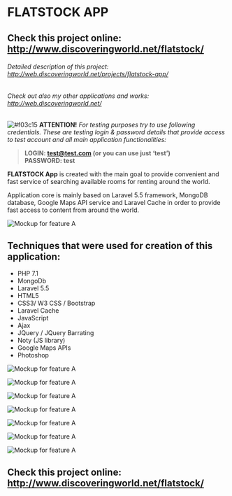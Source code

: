 # FLATSTOCK APP

## Check this project online: http://www.discoveringworld.net/flatstock/

###### Detailed description of this project: http://web.discoveringworld.net/projects/flatstock-app/

###### Check out also my other applications and works: http://web.discoveringworld.net/

![#f03c15](https://placehold.it/15/f03c15/000000?text=+)   **ATTENTION!** *For testing purposes try to use following credentials. These are testing login & password details that provide access to test account and all main application functionalities:*

> **LOGIN: test@test.com (or you can use just ‘test’)** <br />
> **PASSWORD: test**


**FLATSTOCK App** is created with the main goal to provide convenient and fast service of searching available rooms for renting around the world.

Application core is mainly based on Laravel 5.5 framework, MongoDB database, Google Maps API service and Laravel Cache in order to provide fast access to content from around the world.

![Mockup for feature A](http://web.discoveringworld.net/wp-content/uploads/2017/12/flat-t-1080x675.png)


## Techniques that were used for creation of this application: ##
-  PHP 7.1
-  MongoDb
-  Laravel 5.5
-  HTML5
-  CSS3/ W3 CSS / Bootstrap
-  Laravel Cache
-  JavaScript
-  Ajax
-  JQuery / JQuery Barrating
-  Noty (JS library)
-  Google Maps APIs
-  Photoshop

![Mockup for feature A](http://web.discoveringworld.net/wp-content/uploads/2017/12/flat1.png)

![Mockup for feature A](http://web.discoveringworld.net/wp-content/uploads/2017/12/flat4.png)

![Mockup for feature A](http://web.discoveringworld.net/wp-content/uploads/2017/12/flat2.png)

![Mockup for feature A](http://web.discoveringworld.net/wp-content/uploads/2017/12/flat3.png)

![Mockup for feature A](http://web.discoveringworld.net/wp-content/uploads/2017/12/flat5.png)

![Mockup for feature A](http://web.discoveringworld.net/wp-content/uploads/2017/12/flat6.png)

![Mockup for feature A](http://web.discoveringworld.net/wp-content/uploads/2017/12/flat7.png)

## Check this project online: http://www.discoveringworld.net/flatstock/
